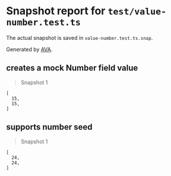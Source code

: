 # Snapshot report for `test/value-number.test.ts`

The actual snapshot is saved in `value-number.test.ts.snap`.

Generated by [AVA](https://avajs.dev).

## creates a mock Number field value

> Snapshot 1

    [
      15,
      15,
    ]

## supports number seed

> Snapshot 1

    [
      24,
      24,
    ]
